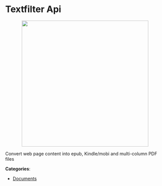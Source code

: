 # Textfilter Api
<p align="center">
    <img width="400" src="https://raw.githubusercontent.com/apis-list/apis-list/apis/textfilter-api/logo_256x256.png" />
</p>

Convert web page content into epub, Kindle/mobi and multi-column PDF files



**Categories**:
- [Documents](https://github.com/apis-list/apis-list#documents)




